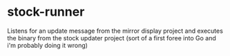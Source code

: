 # stock-runner

Listens for an update message from the mirror display project and executes the binary from the stock updater project (sort of a first foree into Go and i'm probably doing it wrong)
